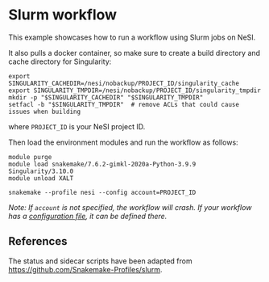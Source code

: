 # Slurm workflow

This example showcases how to run a workflow using Slurm jobs on NeSI.

It also pulls a docker container, so make sure to create a build directory and cache directory for Singularity:

```
export SINGULARITY_CACHEDIR=/nesi/nobackup/PROJECT_ID/singularity_cache
export SINGULARITY_TMPDIR=/nesi/nobackup/PROJECT_ID/singularity_tmpdir
mkdir -p "$SINGULARITY_CACHEDIR" "$SINGULARITY_TMPDIR"
setfacl -b "$SINGULARITY_TMPDIR"  # remove ACLs that could cause issues when building
```

where `PROJECT_ID` is your NeSI project ID.

Then load the environment modules and run the workflow as follows:

```
module purge
module load snakemake/7.6.2-gimkl-2020a-Python-3.9.9 Singularity/3.10.0
module unload XALT

snakemake --profile nesi --config account=PROJECT_ID
```

*Note: If `account` is not specified, the workflow will crash.
If your workflow has a [configuration file](https://snakemake.readthedocs.io/en/stable/snakefiles/configuration.html), it can be defined there.*


## References

The status and sidecar scripts have been adapted from https://github.com/Snakemake-Profiles/slurm.
